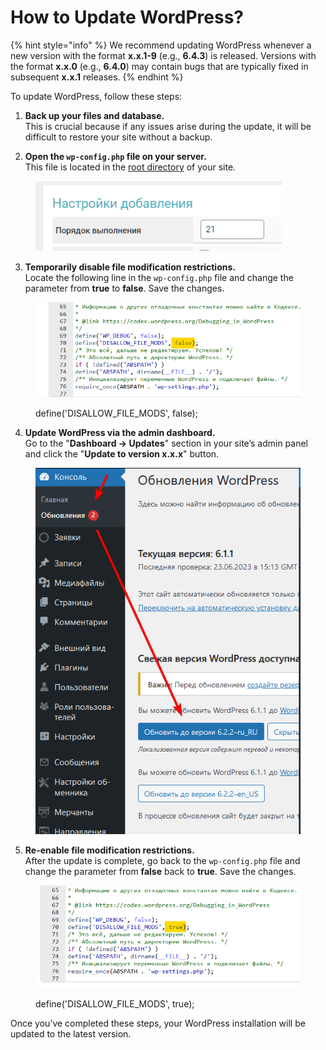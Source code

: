 # How to Update WordPress?

{% hint style="info" %}
We recommend updating WordPress whenever a new version with the format **x.x.1-9** (e.g., **6.4.3**) is released. Versions with the format **x.x.0** (e.g., **6.4.0**) may contain bugs that are typically fixed in subsequent **x.x.1** releases.
{% endhint %}

To update WordPress, follow these steps:

1. **Back up your files and database.**  
   This is crucial because if any issues arise during the update, it will be difficult to restore your site without a backup.

2. **Open the `wp-config.php` file on your server.**  
   This file is located in the [root directory](https://premium.gitbook.io/main/osnovnye-nastroiki/faq/kak-naiti-kornevuyu-papku-saita-na-servere) of your site.

<figure><img src="../../../.gitbook/assets/image (1572).png" alt="" width="394"><figcaption></figcaption></figure>

3. **Temporarily disable file modification restrictions.**  
   Locate the following line in the `wp-config.php` file and change the parameter from **true** to **false**. Save the changes.

<figure><img src="../../../.gitbook/assets/изображение (108).png" alt=""><figcaption><p>define('DISALLOW_FILE_MODS', false);</p></figcaption></figure>

4. **Update WordPress via the admin dashboard.**  
   Go to the "**Dashboard → Updates**" section in your site’s admin panel and click the "**Update to version x.x.x**" button.

<figure><img src="../../../.gitbook/assets/изображение (153).png" alt=""><figcaption></figcaption></figure>

5. **Re-enable file modification restrictions.**  
   After the update is complete, go back to the `wp-config.php` file and change the parameter from **false** back to **true**. Save the changes.

<figure><img src="../../../.gitbook/assets/изображение (26).png" alt=""><figcaption><p>define('DISALLOW_FILE_MODS', true);</p></figcaption></figure>

Once you’ve completed these steps, your WordPress installation will be updated to the latest version.